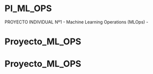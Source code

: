 # PI_ML_OPS
PROYECTO INDIVIDUAL Nº1 - Machine Learning Operations (MLOps) - 
# Proyecto_ML_OPS
# Proyecto_ML_OPS
